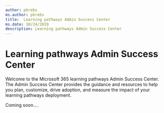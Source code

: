 ```yaml
---
author: pkrebs
ms.author: pkrebs
title:  Learning pathways Admin Success Center
ms.date: 10/24/2019
description: Learning pathways Admin Success Center
---
```


# Learning pathways Admin Success Center

Welcome to the Microsoft 365 learning pathways Admin Success Center. The Admin Success Center provides the guidance and resources to help you plan, customize, drive adoption, and measure the impact of your learning pathways deployment.

Coming soon....


